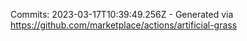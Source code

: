 Commits: 2023-03-17T10:39:49.256Z - Generated via https://github.com/marketplace/actions/artificial-grass
<br>

